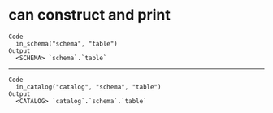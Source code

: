 # can construct and print

    Code
      in_schema("schema", "table")
    Output
      <SCHEMA> `schema`.`table`

---

    Code
      in_catalog("catalog", "schema", "table")
    Output
      <CATALOG> `catalog`.`schema`.`table`

